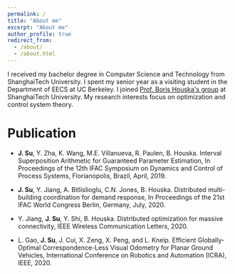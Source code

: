 ```yaml
---
permalink: /
title: "About me"
excerpt: "About me"
author_profile: true
redirect_from:
  - /about/
  - /about.html
---
```


I received my bachelor degree in Computer Science and Technology from ShanghaiTech University. I spent my senior year as a visiting student in the Department of EECS at UC Berkeley. I joined [Prof. Boris Houska's group](http://faculty.sist.shanghaitech.edu.cn/faculty/boris/) at ShanghaiTech University.  My research interests focus on optimization and control system theory.

# Publication
- **J. Su**, Y. Zha, K. Wang, M.E. Villanueva, R. Paulen, B. Houska.
Interval Superposition Arithmetic for Guaranteed Parameter Estimation,
In Proceedings of the 12th IFAC Symposium on Dynamics and Control of Process Systems, Florianopolis, Brazil, April, 2019.

- **J. Su**, Y. Jiang, A. Bitlislioglu, C.N. Jones, B. Houska. 
Distributed multi-building coordination for demand response,
 In Proceedings of the 21st IFAC World Congress 
 Berlin, Germany, July, 2020. 

- Y. Jiang, **J. Su**, Y. Shi, B. Houska.
Distributed optimization for massive connectivity,
IEEE Wireless Communication Letters, 2020. 

- L. Gao, **J. Su**, J. Cui, X. Zeng, X. Peng, and L. Kneip.
 Efficient Globally-Optimal Correspondence-Less 
 Visual Odometry for Planar Ground Vehicles, International Conference on Robotics and Automation (ICRA), IEEE, 2020. 
